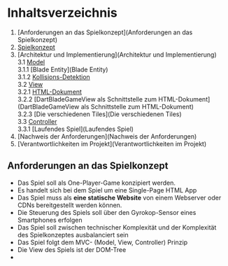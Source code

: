 # Inhaltsverzeichnis

1. [Anforderungen an das Spielkonzept](Anforderungen an das Spielkonzept)
2. [Spielkonzept](Spielkonzept)
3. [Architektur und Implementierung](Architektur und Implementierung)  
   3.1 [Model](Model)  
   3.1.1 [Blade Entity](Blade Entity)  
   3.1.2 [Kollisions-Detektion](Kollisions-Detektion)  
   3.2 [View](View)  
   3.2.1 [HTML-Dokument](HTML-Dokument)  
   3.2.2 [DartBladeGameView als Schnittstelle zum HTML-Dokument](DartBladeGameView als Schnittstelle zum HTML-Dokument)  
   3.2.3 [Die verschiedenen Tiles](Die verschiedenen Tiles)  
   3.3 [Controller](Controller)  
   3.3.1 [Laufendes Spiel](Laufendes Spiel)  
4. [Nachweis der Anforderungen](Nachweis der Anforderungen)
5. [Verantwortlichkeiten im Projekt](Verantwortlichkeiten im Projekt)


## Anforderungen an das Spielkonzept

*  Das Spiel soll als One-Player-Game konzipiert werden.
*  Es handelt sich bei dem Spiel um eine Single-Page HTML App
*  Das Spiel muss als **eine statische Website** von einem Webserver oder CDNs bereitgestellt werden können.
*  Die Steuerung des Spiels soll über den Gyrokop-Sensor eines Smartphones erfolgen  
*  Das Spiel soll zwischen technischer Komplexität und der Komplexität des Spielkonzeptes ausbalanciert sein  
*  Das Spiel folgt dem MVC- (Model, View, Controller) Prinzip  
*  Die View des Spiels ist der DOM-Tree  
*  
